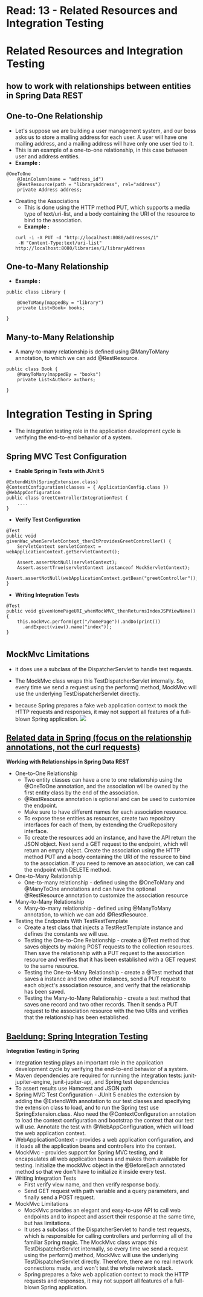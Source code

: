 # Read: 13 - Related Resources and Integration Testing

# Related Resources and Integration Testing
## how to work with relationships between entities in Spring Data REST
## **One-to-One Relationship**
- Let's suppose we are building a user management system, and our boss asks us to store a mailing address for each user. A user will have one mailing address, and a mailing address will have only one user tied to it.
- This is an example of a one-to-one relationship, in this case between user and address entities.
- **Example :**
```
@OneToOne
    @JoinColumn(name = "address_id")
    @RestResource(path = "libraryAddress", rel="address")
    private Address address;

```
- Creating the Associations
   - This is done using the HTTP method PUT, which supports a media type of text/uri-list, and a body containing the URI of the resource to bind to the association.
   - **Example :**
   ```
   curl -i -X PUT -d "http://localhost:8080/addresses/1" 
    -H "Content-Type:text/uri-list" http://localhost:8080/libraries/1/libraryAddress
   ```
## **One-to-Many Relationship**
- **Example :**
>
>

```
public class Library {

    @OneToMany(mappedBy = "library")
    private List<Book> books;

}
```
## **Many-to-Many Relationship**
- A many-to-many relationship is defined using @ManyToMany annotation, to which we can add @RestResource.
```
public class Book {
    @ManyToMany(mappedBy = "books")
    private List<Author> authors;

}
```
# 
# Integration Testing in Spring
- The integration testing role in the application development cycle is verifying the end-to-end behavior of a system.
## Spring MVC Test Configuration
- **Enable Spring in Tests with JUnit 5**
>
>
```
@ExtendWith(SpringExtension.class)
@ContextConfiguration(classes = { ApplicationConfig.class })
@WebAppConfiguration
public class GreetControllerIntegrationTest {
    ....
}
```

- **Verify Test Configuration**
>
>
```
@Test
public void givenWac_whenServletContext_thenItProvidesGreetController() {
    ServletContext servletContext = webApplicationContext.getServletContext();
    
    Assert.assertNotNull(servletContext);
    Assert.assertTrue(servletContext instanceof MockServletContext);
    Assert.assertNotNull(webApplicationContext.getBean("greetController"));
}
```
- **Writing Integration Tests**
>
>
```
@Test
public void givenHomePageURI_whenMockMVC_thenReturnsIndexJSPViewName() {
    this.mockMvc.perform(get("/homePage")).andDo(print())
      .andExpect(view().name("index"));
}
```
#
## MockMvc Limitations

- it does use a subclass of the DispatcherServlet to handle test requests. 

- The MockMvc class wraps this TestDispatcherServlet internally. So, every time we send a request using the perform() method, MockMvc will use the underlying TestDispatcherServlet directly. 

- because Spring prepares a fake web application context to mock the HTTP requests and responses, it may not support all features of a full-blown Spring application.
![](https://res.infoq.com/presentations/spring-mvc-test-htmlunit/en/slides/sl9.jpg)


## [Related data in Spring (focus on the relationship annotations, not the curl requests)](https://www.baeldung.com/spring-data-rest-relationships)
**Working with Relationships in Spring Data REST**
  * One-to-One Relationship
    - Two entity classes can have a one to one relationship using the @OneToOne annotation, and the association will be owned by the first entity class by the end of the association.
    - @RestResource annotation is optional and can be used to customize the endpoint.
    - Make sure to have different names for each association resource.
    - To expose these entities as resources, create two repository interfaces for each of them, by extending the CrudRepository interface.
    - To create the resources add an instance, and have the API return the JSON object. Next send a GET request to the endpoint, which will return an empty object. Create the association using the HTTP method PUT and a body containing the URI of the resource to bind to the association. If you need to remove an association, we can call the endpoint with DELETE method.
  * One-to-Many Relationship
    - One-to-many relationship - defined using the @OneToMany and @ManyToOne annotations and can have the optional @RestResource annotation to customize the association resource
  * Many-to-Many Relationship
    - Many-to-many relationship - defined using @ManyToMany annotation, to which we can add @RestResource.
  * Testing the Endpoints With TestRestTemplate
    - Create a test class that injects a TestRestTemplate instance and defines the constants we will use.
    - Testing the One-to-One Relationship - create a @Test method that saves objects by making POST requests to the collection resources. Then save the relationship with a PUT request to the association resource and verifies that it has been established with a GET request to the same resource.
    - Testing the One-to-Many Relationship - create a @Test method that saves a instance and two other instances, send a PUT request to each object's association resource, and verify that the relationship has been saved.
    - Testing the Many-to-Many Relationship - create a test method that saves one record and two other records. Then it sends a PUT request to the association resource with the two URIs and verifies that the relationship has been established.


## [Baeldung: Spring Integration Testing](https://www.baeldung.com/integration-testing-in-spring)
**Integration Testing in Spring**
  * Integration testing plays an important role in the application development cycle by verifying the end-to-end behavior of a system.
  * Maven dependencies are required for running the integration tests: junit-jupiter-engine, junit-jupiter-api, and Spring test dependencies 
  * To assert results use Hamcrest and JSON path
  * Spring MVC Test Configuration - JUnit 5 enables the extension by adding the @ExtendWith annotation to our test classes and specifying the extension class to load, and to run the Spring test use SpringExtension.class. Also need the @ContextConfiguration annotation to load the context configuration and bootstrap the context that our test will use. Annotate the test with @WebAppConfiguration, which will load the web application context.
  * WebApplicationContext - provides a web application configuration, and it loads all the application beans and controllers into the context.
  * MockMvc - provides support for Spring MVC testing, and it encapsulates all web application beans and makes them available for testing. Initialize the mockMvc object in the @BeforeEach annotated method so that we don't have to initialize it inside every test.
  * Writing Integration Tests
    - First verify view name, and then verify response body.  
    - Send GET request with path variable and a query parameters, and finally send a POST request.
  * MockMvc Limitations 
    - MockMvc provides an elegant and easy-to-use API to call web endpoints and to inspect and assert their response at the same time, but has limitations.
    -  It uses a subclass of the DispatcherServlet to handle test requests, which is responsible for calling controllers and performing all of the familiar Spring magic. The MockMvc class wraps this TestDispatcherServlet internally, so every time we send a request using the perform() method, MockMvc will use the underlying TestDispatcherServlet directly. Therefore, there are no real network connections made, and won't test the whole network stack.
    - Spring prepares a fake web application context to mock the HTTP requests and responses, it may not support all features of a full-blown Spring application.
    
